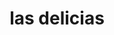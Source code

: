 ---
title: "las delicias"
url: /barcelona/las-delicias-av-principal-de-boyaca/
shop: Lebensmittel
---